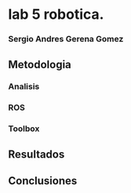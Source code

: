 # lab 5 robotica. 

### Sergio Andres Gerena Gomez


## Metodologia
### Analisis


### ROS


### Toolbox







    
  ## Resultados
  



  ## Conclusiones


